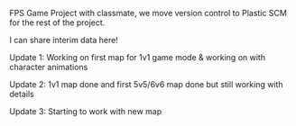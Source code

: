 FPS Game Project with classmate, we move version control to Plastic SCM for the rest of the project.

I can share interim data here!

Update 1: Working on first map for 1v1 game mode & working on with character animations  

Update 2: 1v1 map done and first 5v5/6v6 map done but still working with details  

Update 3: Starting to work with new map
